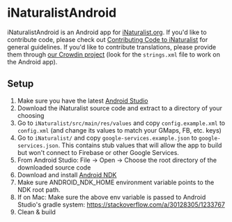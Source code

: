 # iNaturalistAndroid

iNaturalistAndroid is an Android app for [iNaturalist.org](http://www.inaturalist.org). If you'd like to contribute code, please check out [Contributing Code to iNaturalist](https://github.com/inaturalist/inaturalist/blob/master/CONTRIBUTING.md) for general guidelines. If you'd like to contribute translations, please provide them through [our Crowdin project](https://crowdin.com/project/inaturalistios) (look for the `strings.xml` file to work on the Android app).

## Setup

1. Make sure you have the latest [Android Studio](https://developer.android.com/studio)
1. Download the iNaturalist source code and extract to a directory of your choosing
1. Go to `iNaturalist/src/main/res/values` and copy `config.example.xml` to `config.xml` (and change its values to match your GMaps, FB, etc. keys)
1. Go to `iNaturalist/` and copy `google-services.example.json` to `google-services.json`. This contains stub values that will allow the app to build but won't connect to Firebase or other Google Services.
1. From Android Studio: File -> Open -> Choose the root directory of the downloaded source code
1. Download and install [Android NDK](https://developer.android.com/ndk/downloads/index.html)
1. Make sure ANDROID_NDK_HOME environment variable points to the NDK root path.
1. If on Mac: Make sure the above env variable is passed to Android Studio's gradle system: https://stackoverflow.com/a/30128305/1233767
1. Clean & build
